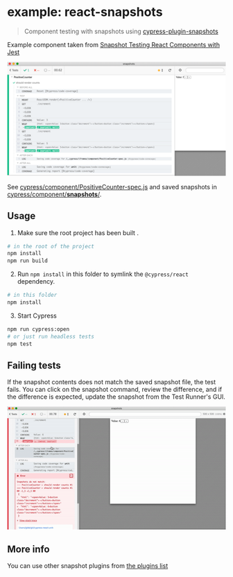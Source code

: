 # example: react-snapshots

> Component testing with snapshots using [cypress-plugin-snapshots](https://github.com/meinaart/cypress-plugin-snapshots)

Example component taken from [Snapshot Testing React Components with Jest](https://semaphoreci.com/community/tutorials/snapshot-testing-react-components-with-jest)

![Snapshot test](images/snapshot-test.png)

See [cypress/component/PositiveCounter-spec.js](cypress/component/PositiveCounter-spec.js) and saved snapshots in [cypress/component/**snapshots**/](cypress/component/__snapshots__/PositiveCounter-spec.js.snap).

## Usage

1. Make sure the root project has been built .

```bash
# in the root of the project
npm install
npm run build
```

2. Run `npm install` in this folder to symlink the `@cypress/react` dependency.

```bash
# in this folder
npm install
```

3. Start Cypress

```bash
npm run cypress:open
# or just run headless tests
npm test
```

## Failing tests

If the snapshot contents does not match the saved snapshot file, the test fails. You can click on the snapshot command, review the difference, and if the difference is expected, update the snapshot from the Test Runner's GUI.

![Update snapshot](images/update-snapshot.gif)

## More info

You can use other snapshot plugins from [the plugins list](https://on.cypress.io/plugins)
